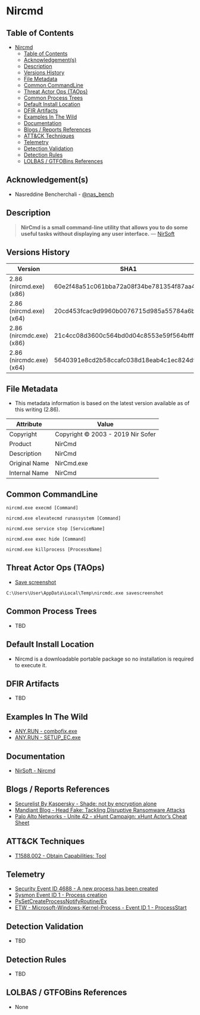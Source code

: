 # Nircmd

## Table of Contents

- [Nircmd](#nircmd)
  - [Table of Contents](#table-of-contents)
  - [Acknowledgement(s)](#acknowledgements)
  - [Description](#description)
  - [Versions History](#versions-history)
  - [File Metadata](#file-metadata)
  - [Common CommandLine](#common-commandline)
  - [Threat Actor Ops (TAOps)](#threat-actor-ops-taops)
  - [Common Process Trees](#common-process-trees)
  - [Default Install Location](#default-install-location)
  - [DFIR Artifacts](#dfir-artifacts)
  - [Examples In The Wild](#examples-in-the-wild)
  - [Documentation](#documentation)
  - [Blogs / Reports References](#blogs--reports-references)
  - [ATT&CK Techniques](#attck-techniques)
  - [Telemetry](#telemetry)
  - [Detection Validation](#detection-validation)
  - [Detection Rules](#detection-rules)
  - [LOLBAS / GTFOBins References](#lolbas--gtfobins-references)

## Acknowledgement(s)

- Nasreddine Bencherchali - [@nas_bench](https://twitter.com/nas_bench)

## Description

> **NirCmd is a small command-line utility that allows you to do some useful tasks without displaying any user interface.** — [NirSoft](https://www.nirsoft.net/utils/nircmd.html)

## Versions History

| Version | SHA1                                     | VT                                                                                                                   |
|---------|------------------------------------------|----------------------------------------------------------------------------------------------------------------------|
| 2.86 (nircmd.exe) (x86) | 60e2f48a51c061bba72a08f34be781354f87aa49 | [LINK](https://www.virustotal.com/gui/file/b994ae5cbfb5ad308656e9a8bf7a4a866fdeb9e23699f89f048d7f92e6bb8577) |
| 2.86 (nircmd.exe) (x64) | 20cd453fcac9d9960b0076715d985a55784a6b53 | [LINK](https://www.virustotal.com/gui/file/7160db2b7a6680480e64f0845512d203a575f807831faf9a652aaef0988f876c) |
| 2.86 (nircmdc.exe) (x86) | 21c4cc08d3600c564bd0d04c8553e59f564bfff4 | [LINK](https://www.virustotal.com/gui/file/67e0d635825cbf7cc213670f671544da9ff18047742dd4a0696a508b79eef607) |
| 2.86 (nircmdc.exe) (x64) | 5640391e8cd2b58ccafc038d18eab4c1ec824d9f | [LINK](https://www.virustotal.com/gui/file/3c8fca34b2568cfd9cf54809160468ee0e06c12e80f194519a3aea3b6ca166bd) |

## File Metadata

- This metadata information is based on the latest version available as of this writing (2.86).

| Attribute     | Value |
|---------------|-------|
| Copyright     | Copyright © 2003 - 2019 Nir Sofer |
| Product       | NirCmd |
| Description   | NirCmd |
| Original Name | NirCmd.exe |
| Internal Name | NirCmd |

## Common CommandLine

```batch
nircmd.exe execmd [Command]

nircmd.exe elevatecmd runassystem [Command]

nircmd.exe service stop [ServiceName]

nircmd.exe exec hide [Command]

nircmd.exe killprocess [ProcessName]
```

## Threat Actor Ops (TAOps)

- [Save screenshot](https://www.mandiant.com/resources/head-fake-tackling-disruptive-ransomware-attacks)

```batch
C:\Users\User\AppData\Local\Temp\nircmdc.exe savescreenshot
```

## Common Process Trees

- TBD

## Default Install Location

- Nircmd is a downloadable portable package so no installation is required to execute it.

## DFIR Artifacts

- TBD

## Examples In The Wild

- [ANY.RUN - combofix.exe](https://app.any.run/tasks/877e28f0-bdbf-4e15-8797-f71e45239825/)
- [ANY.RUN - SETUP_EC.exe](https://app.any.run/tasks/9a210b9f-2697-4ded-bc74-01826204c0a1/)

## Documentation

- [NirSoft - Nircmd](https://www.nirsoft.net/utils/nircmd2.html#using)

## Blogs / Reports References

- [Securelist By Kaspersky - Shade: not by encryption alone](https://securelist.com/shade-not-by-encryption-alone/75645/)
- [Mandiant Blog - Head Fake: Tackling Disruptive Ransomware Attacks](https://www.mandiant.com/resources/head-fake-tackling-disruptive-ransomware-attacks)
- [Palo Alto Networks - Unite 42 - xHunt Campaign: xHunt Actor’s Cheat Sheet](https://unit42.paloaltonetworks.com/xhunt-actors-cheat-sheet/)

## ATT&CK Techniques

- [T1588.002 - Obtain Capabilities: Tool](https://attack.mitre.org/techniques/T1588/002/)

## Telemetry

- [Security Event ID 4688 - A new process has been created](https://www.ultimatewindowssecurity.com/securitylog/encyclopedia/event.aspx?eventID=4688)
- [Sysmon Event ID 1 - Process creation](https://www.ultimatewindowssecurity.com/securitylog/encyclopedia/event.aspx?eventid=90001)
- [PsSetCreateProcessNotifyRoutine/Ex](https://docs.microsoft.com/en-us/windows-hardware/drivers/ddi/ntddk/nf-ntddk-pssetcreateprocessnotifyroutineex)
- [ETW - Microsoft-Windows-Kernel-Process - Event ID 1 - ProcessStart](https://github.com/nasbench/EVTX-ETW-Resources)

## Detection Validation

- TBD

## Detection Rules

- TBD

## LOLBAS / GTFOBins References

- None
